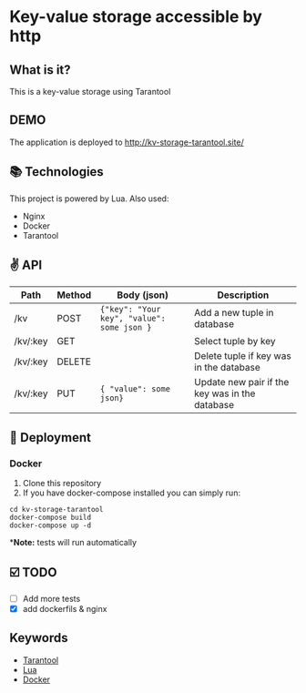#  Key-value storage accessible by http
##  What is it?
This is a key-value storage using Tarantool
## DEMO
The application is deployed to http://kv-storage-tarantool.site/

## 📚 Technologies
This project is powered by Lua.
Also used:
- Nginx
- Docker
- Tarantool

## ✌️ API
Path | Method | Body (json) | Description
--- | --- | --- | --- 
/kv | POST | ```{"key": "Your key", "value": some json } ``` | Add a new tuple in database
/kv/:key | GET |  | Select tuple by key
/kv/:key | DELETE | | Delete tuple if key was in the database
/kv/:key | PUT | ```{ "value": some json} ``` | Update new pair if the key was in the database

## 📝 Deployment
### Docker
1. Clone this repository
2. If you have docker-compose installed you can simply run:

```
cd kv-storage-tarantool
docker-compose build
docker-compose up -d
```
***Note:** tests will run automatically
## ☑️ TODO
- [ ] Add more tests
- [x] add dockerfils & nginx 

## Keywords
  - [Tarantool](https://www.tarantool.io/en/)
  - [Lua](https://www.lua.org)
  - [Docker](https://hub.docker.com/r/ax4docker/ax_tarantool)
